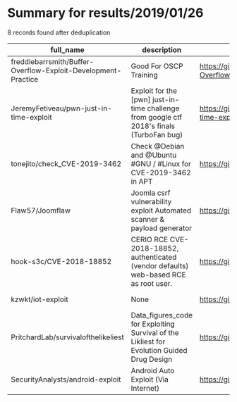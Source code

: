 
# Summary for results/2019/01/26
    
8 records found after deduplication

| full_name | description | html_url | matched_list | matched_count | pushed_at | size | stargazers_count | language | forks_count | vul_ids |
|---------------------------------------------------------------|--------------------------------------------------------------------------------------------|----------------------------------------------------------------------------------|-------------------------------------|-----------------|---------------------------|--------|--------------------|------------|---------------|--------------------|
| freddiebarrsmith/Buffer-Overflow-Exploit-Development-Practice | Good For OSCP Training | https://github.com/freddiebarrsmith/Buffer-Overflow-Exploit-Development-Practice | ['exploit'] | 1 | 2019-01-26 18:11:46+00:00 | 8999 | 374 | Python | 99 | [] |
| JeremyFetiveau/pwn-just-in-time-exploit | Exploit for the [pwn] just-in-time challenge from google ctf 2018's finals (TurboFan bug) | https://github.com/JeremyFetiveau/pwn-just-in-time-exploit | ['exploit'] | 1 | 2019-01-26 07:33:19+00:00 | 143 | 49 | JavaScript | 11 | [] |
| tonejito/check_CVE-2019-3462 | Check @Debian and @Ubuntu #GNU / #Linux for CVE-2019-3462 in APT | https://github.com/tonejito/check_CVE-2019-3462 | ['cve-2'] | 1 | 2019-01-26 01:21:36+00:00 | 2 | 1 | Shell | 2 | ['CVE-2019-3462'] |
| Flaw57/Joomflaw | Joomla csrf vulnerability exploit Automated scanner & payload generator | https://github.com/Flaw57/Joomflaw | ['exploit'] | 1 | 2019-01-26 07:52:43+00:00 | 43 | 0 | Python | 0 | [] |
| hook-s3c/CVE-2018-18852 | CERIO RCE CVE-2018-18852, authenticated (vendor defaults) web-based RCE as root user. | https://github.com/hook-s3c/CVE-2018-18852 | ['0day', 'cve-2', 'exploit', 'rce'] | 4 | 2019-01-26 03:49:09+00:00 | 17 | 44 | Python | 15 | ['CVE-2018-18852'] |
| kzwkt/iot-exploit | None | https://github.com/kzwkt/iot-exploit | ['exploit'] | 1 | 2019-01-26 12:42:13+00:00 | 69 | 6 | Python | 1 | [] |
| PritchardLab/survivalofthelikeliest | Data_figures_code for Exploiting Survival of the Likliest for Evolution Guided Drug Design | https://github.com/PritchardLab/survivalofthelikeliest | ['exploit'] | 1 | 2019-01-26 17:30:06+00:00 | 0 | 0 | | 0 | [] |
| SecurityAnalysts/android-exploit | Android Auto Exploit (Via Internet) | https://github.com/SecurityAnalysts/android-exploit | ['exploit'] | 1 | 2019-01-26 10:12:49+00:00 | 3 | 0 | Python | 0 | [] |
